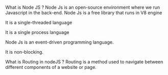 What is Node JS ?
Node Js is an open-source environment where we run Javascript in the back-end.
Node Js is a free library that runs in V8 engine

It is a single-threaded language

It is a single process language

Node Js is an event-driven programming language.

It is non-blocking.

What is Routing in nodeJS ?
Routing is a method used to navigate between different components of a website or page.